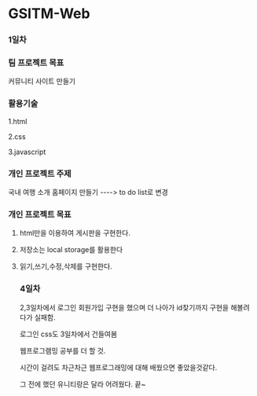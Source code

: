 # GSITM-Web
### 1일차



### 팀 프로젝트 목표

커뮤니티 사이트 만들기 



### 활용기술 

1.html

2.css

3.javascript



### 개인 프로젝트 주제

국내 여행 소개 홈페이지 만들기 ----> to do list로 변경

###  개인 프로젝트 목표

1. html만을 이용하여 게시판을 구현한다.

2. 저장소는 local storage를 활용한다

3. 읽기,쓰기,수정,삭제를 구현한다.

   

   ### 4일차

   

   2,3일차에서 로그인 회원가입 구현을 했으며 더 나아가 id찾기까지 구현을 해볼려다가 실패함.

   로그인 css도 3일차에서 건들여봄

   웹프로그램밍 공부를 더 할 것.

   시간이 걸려도 차근차근 웹프로그래밍에 대해 배웠으면 좋았을것같다.

   그 전에 했던 유니티랑은 달라 어려웠다. 끝~ 

   
   
   
   
   
